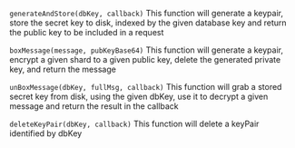 
`generateAndStore(dbKey, callback)` 
This function will generate a keypair, store the secret key
to disk, indexed by the given database key and return
the public key to be included in a request

`boxMessage(message, pubKeyBase64)`
This function will generate a keypair, encrypt a given shard to
a given public key, delete the generated private key, and return
the message
  
`unBoxMessage(dbKey, fullMsg, callback)`
This function will grab a stored secret key from disk, using the
given dbKey, use it to decrypt a given message and return the
result in the callback


`deleteKeyPair(dbKey, callback)`
This function will delete a keyPair identified by dbKey
